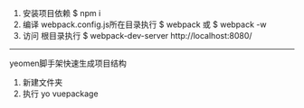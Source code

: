<!-- 
这是一个vue+webpack的入门级项目，欢迎批评指正
 -->
 1. 安装项目依赖
 	$ npm i
 2. 编译
	webpack.config.js所在目录执行 $ webpack 或 $ webpack -w
 3. 访问
   根目录执行 $ webpack-dev-server
    http://localhost:8080/
----------------------------------------------------------------
yeomen脚手架快速生成项目结构
1. 新建文件夹
2. 执行 yo vuepackage